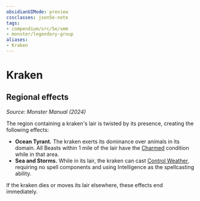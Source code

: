```yaml
---
obsidianUIMode: preview
cssclasses: json5e-note
tags:
- compendium/src/5e/xmm
- monster/legendary-group
aliases:
- Kraken
---
```

# Kraken

## Regional effects
_Source: Monster Manual (2024)_

The region containing a kraken's lair is twisted by its presence, creating the following effects:

- **Ocean Tyrant.** The kraken exerts its dominance over animals in its domain. All Beasts within 1 mile of the lair have the [Charmed](conditions.md#Charmed) condition while in that area.  
- **Sea and Storms.** While in its lair, the kraken can cast [Control Weather](/3-Mechanics/CLI/spells/control-weather-xphb.md), requiring no spell components and using Intelligence as the spellcasting ability.  

If the kraken dies or moves its lair elsewhere, these effects end immediately.